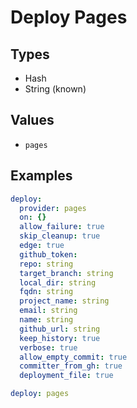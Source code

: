 # Deploy Pages



## Types

* Hash
* String (known)

## Values

* `pages`


## Examples

```yaml
deploy:
  provider: pages
  on: {}
  allow_failure: true
  skip_cleanup: true
  edge: true
  github_token: 
  repo: string
  target_branch: string
  local_dir: string
  fqdn: string
  project_name: string
  email: string
  name: string
  github_url: string
  keep_history: true
  verbose: true
  allow_empty_commit: true
  committer_from_gh: true
  deployment_file: true
```

```yaml
deploy: pages

```
